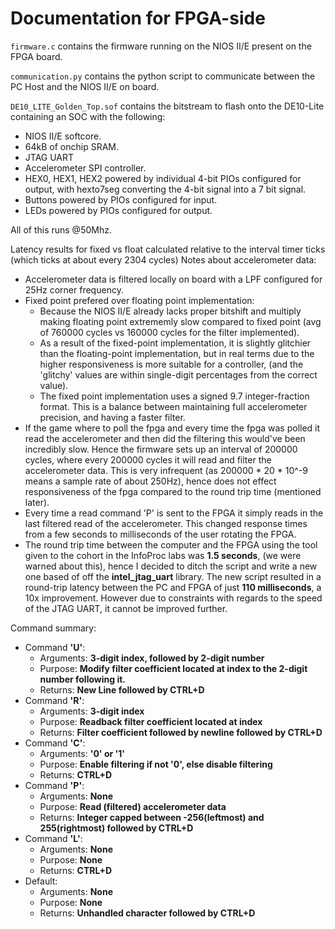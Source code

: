 # Documentation for FPGA-side

`firmware.c` contains the firmware running on the NIOS II/E present on the FPGA board.

`communication.py` contains the python script to communicate between the PC Host and the NIOS II/E on board.

`DE10_LITE_Golden_Top.sof` contains the bitstream to flash onto the DE10-Lite containing an SOC with the following:
- NIOS II/E softcore.
- 64kB of onchip SRAM.
- JTAG UART
- Accelerometer SPI controller.
- HEX0, HEX1, HEX2 powered by individual 4-bit PIOs configured for output, with hexto7seg converting the 4-bit signal into a 7 bit signal.
- Buttons powered by PIOs configured for input.
- LEDs powered by PIOs configured for output.

All of this runs @50Mhz.

Latency results for fixed vs float calculated relative to the interval timer ticks (which ticks at about every 2304 cycles)
Notes about accelerometer data:
- Accelerometer data is filtered locally on board with a LPF configured for 25Hz corner frequency.
- Fixed point prefered over floating point implementation:
    - Because the NIOS II/E already lacks proper bitshift and multiply making floating point extrememly slow compared to fixed point (avg of 760000 cycles vs 160000 cycles for the filter implemented).
    - As a result of the fixed-point implementation, it is slightly glitchier than the floating-point implementation, but in real terms due to the higher responsiveness is more suitable for a controller, (and the 'glitchy' values are within single-digit percentages from the correct value).
    - The fixed point implementation uses a signed 9.7 integer-fraction format. This is a balance between maintaining full accelerometer precision, and having a faster filter.
- If the game where to poll the fpga and every time the fpga was polled it read the accelerometer and then did the filtering this would've been incredibly slow. Hence the firmware sets up an interval of 200000 cycles, where every 200000 cycles it will read and filter the accelerometer data. This is very infrequent (as 200000 * 20 * 10^-9 means a sample rate of about 250Hz), hence does not effect responsiveness of the fpga compared to the round trip time (mentioned later).
- Every time a read command 'P' is sent to the FPGA it simply reads in the last filtered read of the accelerometer. This changed response times from a few seconds to milliseconds of the user rotating the FPGA.
- The round trip time between the computer and the FPGA using the tool given to the cohort in the InfoProc labs was **1.5 seconds**, (we were warned about this), hence I decided to ditch the script and write a new one based of off the **intel_jtag_uart** library. The new script resulted in a round-trip latency between the PC and FPGA of just **110 milliseconds**, a 10x improvement. However due to constraints with regards to the speed of the JTAG UART, it cannot be improved further.


Command summary:
- Command **'U'**:
    - Arguments: **3-digit index, followed by 2-digit number**
    - Purpose: **Modify filter coefficient located at index to the 2-digit number following it.**
    - Returns: **New Line followed by CTRL+D**
- Command **'R'**:
    - Arguments: **3-digit index**
    - Purpose: **Readback filter coefficient located at index**
    - Returns: **Filter coefficient followed by newline followed by CTRL+D**
- Command **'C'**:
    - Arguments: **'0' or '1'**
    - Purpose: **Enable filtering if not '0', else disable filtering**
    - Returns: **CTRL+D**
- Command **'P'**:
    - Arguments: **None**
    - Purpose: **Read (filtered) accelerometer data**
    - Returns: **Integer capped between -256(leftmost) and 255(rightmost) followed by CTRL+D**
- Command **'L'**:
    - Arguments: **None**
    - Purpose: **None**
    - Returns: **CTRL+D**
- Default:
    - Arguments: **None**
    - Purpose: **None**
    - Returns: **Unhandled character followed by CTRL+D**

